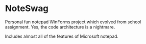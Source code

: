 # NoteSwag
 Personal fun notepad WinForms project which evolved from school assignment.
 Yes, the code architecture is a nightmare.
 
 Includes almost all of the features of Microsoft notepad.
